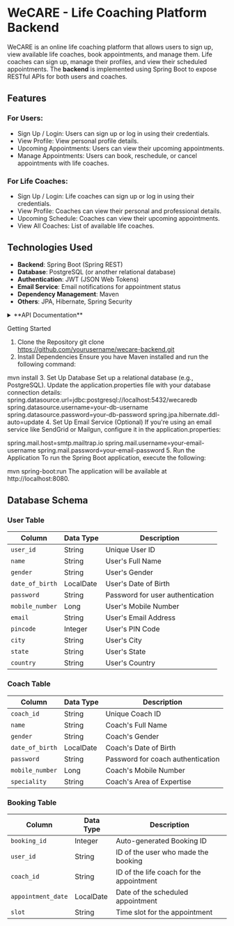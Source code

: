 # WeCARE - Life Coaching Platform Backend
WeCARE is an online life coaching platform that allows users to sign up, view available life coaches, book appointments, and manage them. Life coaches can sign up, manage their profiles, and view their scheduled appointments. The **backend** is implemented using Spring Boot to expose RESTful APIs for both users and coaches.

## Features
### For Users:
* Sign Up / Login: Users can sign up or log in using their credentials.
* View Profile: View personal profile details.
* Upcoming Appointments: Users can view their upcoming appointments.
* Manage Appointments: Users can book, reschedule, or cancel appointments with life coaches.
### For Life Coaches:
* Sign Up / Login: Life coaches can sign up or log in using their credentials.
* View Profile: Coaches can view their personal and professional details.
* Upcoming Schedule: Coaches can view their upcoming appointments.
* View All Coaches: List of available life coaches.

## Technologies Used
* **Backend**: Spring Boot (Spring REST)
* **Database**: PostgreSQL (or another relational database)
* **Authentication**: JWT (JSON Web Tokens)
* **Email Service**: Email notifications for appointment status
* **Dependency Management**: Maven
* **Others**: JPA, Hibernate, Spring Security

<details>

<summary>**API Documentation**</summary>

### CoachRestController
Handles API requests related to **life coaches**.
**Endpoints**

1. Create Coach
* Request Type: `POST`
* API Path: `/coaches`
* Request Body: `CoachDTO coachDTO`
* Response: `ResponseEntity<String>`
* Description: Creates a new coach. If validation passes, returns the coach ID. If validation fails, returns error messages.

2. Login Coach
* Request Type: `POST`
* API Path: `/coaches/login`
* Request Body: `LoginDTO loginDTO`
* Response: `ResponseEntity<Boolean>`
* Description: Logs in an existing coach. Returns true if credentials are correct, otherwise false.

3. Get Coach Profile
* Request Type: `GET`
* API Path: `/coaches/{coachId}`
* Path Variable: `coachId`
* Response: `ResponseEntity<CoachDTO>`
* Description: Retrieves the profile of a coach by coachId.

4. Show All Coaches
* Request Type: `GET`
* API Path: `/coaches/all`
* Response: `List<CoachDTO>`
* Description: Retrieves a list of all available life coaches.

5. Show My Schedule
* Request Type: GET`
* API Path: `/coaches/booking/{coachId}`
* Path Variable: `coachId`
* Response: `List<BookingDTO>`
* Description: Retrieves a list of upcoming appointments for the specified coach.

### UserRestController
Handles API requests related to **users**.

**Endpoints**

1. Create User
* Request Type: `POST`
* API Path: `/users`
* Request Body: `UserDTO userDTO`
* Response: `ResponseEntity<String>`
* Description: Creates a new user. Returns the user ID upon success, or validation error messages if the request fails.

2. Login User
* Request Type: `POST`
* API Path: `/users/login`
* Request Body: `LoginDTO loginDTO`
* Response: `ResponseEntity<Boolean>`
* Description: Logs in an existing user. Returns true if credentials are correct, otherwise false.

3. Get User Profile
* Request Type: `GET`
* API Path: `/users/{userId}`
* Path Variable: `userId`
* Response: `ResponseEntity<UserDTO>`
* Description: Retrieves the profile of the user by userId.

3. Show My Appointments
* Request Type: `GET`
* API Path: `/users/booking/{userId}`
* Path Variable: `userId`
* Response: `List<BookingDTO>`
* Description: Retrieves a list of upcoming appointments for the specified user.

### BookRestController
Handles API requests related to **appointments**.

**Endpoints**

1. Book Appointment
* Request Type: `POST`
* API Path: `/users/{userId}/booking/{coachId}`
* Path Variables: `userId, coachId`
* Request Body: `String slot, LocalDate dateOfAppointment`
* Response: `ResponseEntity<Boolean>`
* Description: Books an appointment for a user with a specified coach, date, and time slot.

2. Reschedule Appointment
* Request Type: `PUT`
* API Path: `/booking/{bookingId}`
* Path Variable: `bookingId`
* Request Body: `String slot, LocalDate dateOfAppointment`
* Response: `ResponseEntity<Boolean>`
* Description: Reschedules an existing appointment with a new time slot.

3. Cancel Appointment
* Request Type: `DELETE`
* API Path: `/booking/{bookingId}`
* Path Variable: `bookingId`
* Response: `ResponseEntity<?>`
* Description: Cancels an existing appointment.

</details>

Getting Started

1. Clone the Repository
git clone https://github.com/yourusername/wecare-backend.git
2. Install Dependencies
Ensure you have Maven installed and run the following command:

mvn install
3. Set Up Database
Set up a relational database (e.g., PostgreSQL).
Update the application.properties file with your database connection details:
spring.datasource.url=jdbc:postgresql://localhost:5432/wecaredb
spring.datasource.username=your-db-username
spring.datasource.password=your-db-password
spring.jpa.hibernate.ddl-auto=update
4. Set Up Email Service (Optional)
If you're using an email service like SendGrid or Mailgun, configure it in the application.properties:

spring.mail.host=smtp.mailtrap.io
spring.mail.username=your-email-username
spring.mail.password=your-email-password
5. Run the Application
To run the Spring Boot application, execute the following:

mvn spring-boot:run
The application will be available at http://localhost:8080.


## Database Schema
### User Table
| Column |	Data Type |	Description |
| ------------- | ------------- |------------ |
|`user_id`	|String|	Unique User ID|
|`name`|	String|	User's Full Name|
|`gender`|	String|	User's Gender|
|`date_of_birth`|	LocalDate	|User's Date of Birth|
|`password`	|String	|Password for user authentication|
|`mobile_number`|	Long	|User's Mobile Number|
|`email`	|String	|User's Email Address|
|`pincode`	|Integer|	User's PIN Code|
|`city`	|String|	User's City|
|`state`	|String	|User's State|
|`country`|	String	|User's Country|

### Coach Table
| Column |	Data Type |	Description |
| ------------- | ------------- |------------ |
|`coach_id`	|String	|Unique Coach ID|
|`name`	|String	|Coach's Full Name|
|`gender`|	String	|Coach's Gender|
|`date_of_birth`|	LocalDate|	Coach's Date of Birth|
|`password`	|String	|Password for coach authentication|
|`mobile_number`	|Long	|Coach's Mobile Number|
|`speciality`	|String	|Coach's Area of Expertise|

### Booking Table
| Column |	Data Type |	Description |
| ------------- | ------------- |------------ |
|`booking_id`	|Integer	|Auto-generated Booking ID|
|`user_id`	|String	|ID of the user who made the booking|
|`coach_id`	|String	|ID of the life coach for the appointment|
|`appointment_date`	|LocalDate	|Date of the scheduled appointment|
|`slot`	|String|	Time slot for the appointment|





